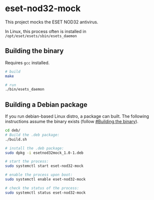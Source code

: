 # eset-nod32-mock

This project mocks the ESET NOD32 antivirus.

In Linux, this process often is installed in `/opt/eset/esets/sbin/esets_daemon`

## Building the binary

Requires `gcc` installed.

```bash
# build
make

# run
./bin/esets_daemon
```

## Building a Debian package

If you run debian-based Linux distro, a package can built.
The following instructions assume the binary exists (follow [#Building the binary](#Building-the-binary)).

```bash
cd deb/
# Build the .deb package:
./build.sh

# install the .deb package:
sudo dpkg -i esetnod32mock_1.0-1.deb

# start the process:
sudo systemctl start eset-nod32-mock

# enable the process upon boot:
sudo systemctl enable eset-nod32-mock

# check the status of the process:
sudo systemctl status eset-nod32-mock
```
